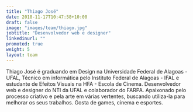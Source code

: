 ```yaml
---
title: "Thiago José"
date: 2018-11-17T10:47:58+10:00
draft: false
image: "images/team/thiago.jpg"
jobtitle: "Desenvolvedor web e designer"
linkedinurl: ""
promoted: true
weight: 5
layout: team
---
```


Thiago José é graduando em Design na Universidade Federal de Alagoas - UFAL, Técnico em informática pelo Instituto Federal de Alagoas - IFAL e estudante de Efeitos Visuais na HFA - Escola de Cinema. Desenvolvedor web e designer do NTI da UFAL e colaborador do FARPA. Apaixonado pelo processo criativo e pela arte em várias vertentes, buscando utiliza-la para melhorar os seus trabalhos. Gosta de games, cinema e esportes.
